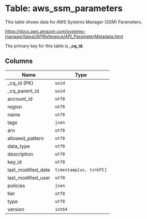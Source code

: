 # Table: aws_ssm_parameters

This table shows data for AWS Systems Manager (SSM) Parameters.

https://docs.aws.amazon.com/systems-manager/latest/APIReference/API_ParameterMetadata.html

The primary key for this table is **_cq_id**.

## Columns

| Name          | Type          |
| ------------- | ------------- |
|_cq_id (PK)|`uuid`|
|_cq_parent_id|`uuid`|
|account_id|`utf8`|
|region|`utf8`|
|name|`utf8`|
|tags|`json`|
|arn|`utf8`|
|allowed_pattern|`utf8`|
|data_type|`utf8`|
|description|`utf8`|
|key_id|`utf8`|
|last_modified_date|`timestamp[us, tz=UTC]`|
|last_modified_user|`utf8`|
|policies|`json`|
|tier|`utf8`|
|type|`utf8`|
|version|`int64`|